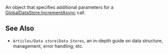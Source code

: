 An object that specifies additional parameters for a [GlobalDataStore:IncrementAsync](https://developer.roblox.com/en-us/api-reference/function/GlobalDataStore/IncrementAsync) call.

See Also
--------

*   `Articles/Data store|Data Stores`, an in-depth guide on data structure, management, error handling, etc.